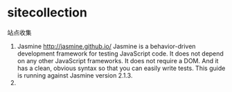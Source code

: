 sitecollection
==============

站点收集

1. Jasmine   http://jasmine.github.io/
  Jasmine is a behavior-driven development framework for testing JavaScript code. It does not depend on any other JavaScript frameworks. It does not require a DOM. And it has a clean, obvious syntax so that you can easily write tests. This guide is running against Jasmine version 2.1.3.
2. 
